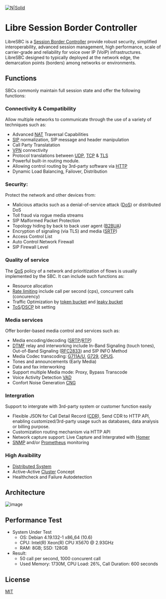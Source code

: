[![N|Solid](https://repository-images.githubusercontent.com/286777346/c7ff7f80-2215-11eb-963f-acb53c9acd8f)](https://github.com/hnimminh/libresbc)


# Libre Session Border Controller
LibreSBC is a [Session Border Controller](https://en.wikipedia.org/wiki/Session_border_controller) provide robust security, simplified interoperability, advanced session management, high performance, scale of carrier-grade and reliability for voice over IP (VoIP) infrastructures.
LibreSBC designed to typically deployed at the network edge, the demarcation points (borders) among networks or environments.

## Functions
SBCs commonly maintain full session state and offer the following functions:

### Connectivity & Compatibility
Allow multiple networks to communicate through the use of a variety of techniques such as:
* Advanced [NAT](https://en.wikipedia.org/wiki/Network_address_translation) Traversal Capabilities
* [SIP](https://en.wikipedia.org/wiki/Session_Initiation_Protocol) normalization, SIP message and header manipulation
* Call Party Translatation
* [VPN](https://en.wikipedia.org/wiki/Virtual_private_network) connectivity
* Protocol translations between [UDP](https://en.wikipedia.org/wiki/User_Datagram_Protocol), [TCP](https://en.wikipedia.org/wiki/Transmission_Control_Protocol) & [TLS](https://en.wikipedia.org/wiki/Transport_Layer_Security)
* Powerful built-in routing module.
* Allowing control routing by 3rd-party software via [HTTP](https://en.wikipedia.org/wiki/Hypertext_Transfer_Protocol)
* Dynamic Load Balancing, Failover, Distribution

### Security:
Protect the network and other devices from:
* Malicious attacks such as a denial-of-service attack ([DoS](https://en.wikipedia.org/wiki/Denial-of-service_attack)) or distributed DoS
* Toll fraud via rogue media streams
* SIP Malformed Packet Protection
* Topology hiding by back to back user agent ([B2BUA](https://en.wikipedia.org/wiki/Back-to-back_user_agent))
* Encryption of signaling (via TLS) and media ([SRTP](https://en.wikipedia.org/wiki/Secure_Real-time_Transport_Protocol))
* Access Control List
* Auto Control Network Firewall
* SIP Firewall Level

### Quality of service 
The [QoS](https://en.wikipedia.org/wiki/Quality_of_service) policy of a network and prioritization of flows is usually implemented by the SBC. It can include such functions as:
* Resource allocation
* [Rate limiting](https://en.wikipedia.org/wiki/Call_volume_(telecommunications)) include call per second (cps), concurrent calls (concurency)
* Traffic Optimization by [token bucket](https://en.wikipedia.org/wiki/Token_bucket) and [leaky bucket](https://en.wikipedia.org/wiki/Leaky_bucket)
* [ToS](https://en.wikipedia.org/wiki/Type_of_service)/[DSCP](https://en.wikipedia.org/wiki/Differentiated_services) bit setting

### Media services
Offer border-based media control and services such as:
* Media encoding/decoding ([SRTP](https://en.wikipedia.org/wiki/Secure_Real-time_Transport_Protocol)/[RTP](https://en.wikipedia.org/wiki/Real-time_Transport_Protocol))
* [DTMF](https://en.wikipedia.org/wiki/Dual-tone_multi-frequency_signaling) relay and interworking include In-Band Signaling (touch tones), Out-of-Band Signaling ([RFC2833](https://www.ietf.org/rfc/rfc2833.txt)) and SIP INFO Method
* Media Codec transcoding: [G711A/U](https://en.wikipedia.org/wiki/G.711), [G729](https://en.wikipedia.org/wiki/G.729), [OPUS](https://en.wikipedia.org/wiki/Opus_(audio_format)).
* Tones and announcements (Early Media)
* Data and fax interworking
* Support multiple Media mode: Proxy, Bypass Transcode
* Voice Activity Detection [VAD](https://en.wikipedia.org/wiki/Voice_activity_detection)
* Confort Noise Generation [CNG](https://en.wikipedia.org/wiki/Comfort_noise)

### Intergration
Support to intergrate with 3rd-party system or customer function easily
* Flexible JSON for Call Detail Record ([CDR](https://en.wikipedia.org/wiki/Call_detail_record)), Send CDR to HTTP API, enabling customized/3rd-party usage such as databases, data analysis or billing purpose. 
* Customization routing mechanism via HTTP API
* Network capture support: Live Capture and Intergrated with [Homer](https://sipcapture.org/) 
* [SNMP](https://en.wikipedia.org/wiki/Simple_Network_Management_Protocol) and/or [Prometheus](https://prometheus.io/) monitoring

### High Avaibility
* [Distributed System](https://en.wikipedia.org/wiki/Distributed_computing)
* Active-Active [Cluster](https://en.wikipedia.org/wiki/Computer_cluster) Concept
* Healthcheck and Failure Autodetection

## Architecture
![image](https://user-images.githubusercontent.com/58973699/121683376-7c80bd00-cae7-11eb-8161-c03022f9bf6d.png)

## Performance Test
* System Under Test
  * OS: Debian 4.19.132-1 x86_64 (10.6)
  * CPU: Intel(R) Xeon(R) CPU X5670  @ 2.93GHz
  * RAM: 8GB; SSD: 128GB
* Result:
  * 50 call per second, 1000 concurent call
  * Used Memory: 1730M, CPU Load: 26%, Call Duration: 600 seconds

## License
[MIT](./LICENSE)